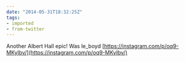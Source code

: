 ```yaml
---
date: "2014-05-31T18:32:25Z"
tags:
- imported
- from-twitter
---
```

Another Albert Hall epic! Was le_boyd [https://instagram.com/p/oq9-MKyIbv/](https://instagram.com/p/oq9-MKyIbv/)

